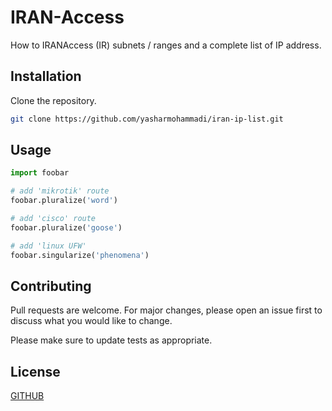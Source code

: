 # IRAN-Access

How to IRANAccess (IR) subnets / ranges and a complete list of IP address.

## Installation

Clone the repository.

```bash
git clone https://github.com/yasharmohammadi/iran-ip-list.git
```

## Usage

```python
import foobar

# add 'mikrotik' route
foobar.pluralize('word')

# add 'cisco' route
foobar.pluralize('goose')

# add 'linux UFW'
foobar.singularize('phenomena')
```

## Contributing
Pull requests are welcome. For major changes, please open an issue first to discuss what you would like to change.

Please make sure to update tests as appropriate.

## License
[GITHUB](https://github.com/yasharmohammadi/iran-ip-list/)
